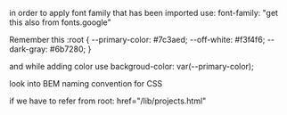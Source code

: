 in order to apply font family that has been imported use: font-family: "get this also from fonts.google"


Remember this 
:root {
  --primary-color: #7c3aed;
  --off-white: #f3f4f6;
  --dark-gray: #6b7280;
}

and while adding color use 
backgroud-color: var(--primary-color);

look into BEM naming convention for CSS

if we have to refer from root: href="/lib/projects.html"

